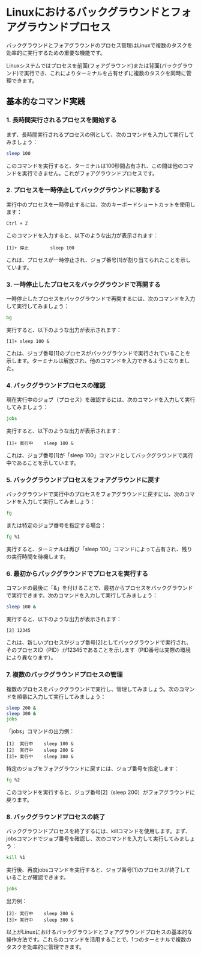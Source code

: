 # Linuxにおけるバックグラウンドとフォアグラウンドプロセス

バックグラウンドとフォアグラウンドのプロセス管理はLinuxで複数のタスクを効率的に実行するための重要な機能です。

Linuxシステムではプロセスを前面(フォアグラウンド)または背面(バックグラウンド)で実行でき、これによりターミナルを占有せずに複数のタスクを同時に管理できます。

## 基本的なコマンド実践

### 1. 長時間実行されるプロセスを開始する

まず、長時間実行されるプロセスの例として、次のコマンドを入力して実行してみましょう：

```bash
sleep 100
```

このコマンドを実行すると、ターミナルは100秒間占有され、この間は他のコマンドを実行できません。これがフォアグラウンドプロセスです。

### 2. プロセスを一時停止してバックグラウンドに移動する

実行中のプロセスを一時停止するには、次のキーボードショートカットを使用します：

```
Ctrl + Z
```

このコマンドを入力すると、以下のような出力が表示されます：

```
[1]+ 停止        sleep 100
```

これは、プロセスが一時停止され、ジョブ番号[1]が割り当てられたことを示しています。

### 3. 一時停止したプロセスをバックグラウンドで再開する

一時停止したプロセスをバックグラウンドで再開するには、次のコマンドを入力して実行してみましょう：

```bash
bg
```

実行すると、以下のような出力が表示されます：

```
[1]+ sleep 100 &
```

これは、ジョブ番号[1]のプロセスがバックグラウンドで実行されていることを示します。ターミナルは解放され、他のコマンドを入力できるようになりました。

### 4. バックグラウンドプロセスの確認

現在実行中のジョブ（プロセス）を確認するには、次のコマンドを入力して実行してみましょう：

```bash
jobs
```

実行すると、以下のような出力が表示されます：

```
[1]+ 実行中    sleep 100 &
```

これは、ジョブ番号[1]が「sleep 100」コマンドとしてバックグラウンドで実行中であることを示しています。

### 5. バックグラウンドプロセスをフォアグラウンドに戻す

バックグラウンドで実行中のプロセスをフォアグラウンドに戻すには、次のコマンドを入力して実行してみましょう：

```bash
fg
```

または特定のジョブ番号を指定する場合：

```bash
fg %1
```

実行すると、ターミナルは再び「sleep 100」コマンドによって占有され、残りの実行時間を待機します。

### 6. 最初からバックグラウンドでプロセスを実行する

コマンドの最後に「&」を付けることで、最初からプロセスをバックグラウンドで実行できます。次のコマンドを入力して実行してみましょう：

```bash
sleep 100 &
```

実行すると、以下のような出力が表示されます：

```
[2] 12345
```

これは、新しいプロセスがジョブ番号[2]としてバックグラウンドで実行され、そのプロセスID（PID）が12345であることを示します（PID番号は実際の環境により異なります）。

### 7. 複数のバックグラウンドプロセスの管理

複数のプロセスをバックグラウンドで実行し、管理してみましょう。次のコマンドを順番に入力して実行してみましょう：

```bash
sleep 200 &
sleep 300 &
jobs
```

「jobs」コマンドの出力例：

```
[1]  実行中    sleep 100 &
[2]  実行中    sleep 200 &
[3]+ 実行中    sleep 300 &
```

特定のジョブをフォアグラウンドに戻すには、ジョブ番号を指定します：

```bash
fg %2
```

このコマンドを実行すると、ジョブ番号[2]（sleep 200）がフォアグラウンドに戻ります。

### 8. バックグラウンドプロセスの終了

バックグラウンドプロセスを終了するには、killコマンドを使用します。まず、jobsコマンドでジョブ番号を確認し、次のコマンドを入力して実行してみましょう：

```bash
kill %1
```

実行後、再度jobsコマンドを実行すると、ジョブ番号[1]のプロセスが終了していることが確認できます。

```bash
jobs
```

出力例：

```
[2]- 実行中    sleep 200 &
[3]+ 実行中    sleep 300 &
```

以上がLinuxにおけるバックグラウンドとフォアグラウンドプロセスの基本的な操作方法です。これらのコマンドを活用することで、1つのターミナルで複数のタスクを効率的に管理できます。
